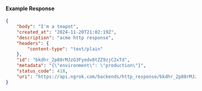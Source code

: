 <!-- Code generated for API Clients. DO NOT EDIT. -->

#### Example Response

```json
{
	"body": "I'm a teapot",
	"created_at": "2024-11-20T21:02:19Z",
	"description": "acme http response",
	"headers": {
		"content-type": "text/plain"
	},
	"id": "bkdhr_2p88rMJzG3Fyedv8tZZ9zjC2xTd",
	"metadata": "{\"environment\": \"production\"}",
	"status_code": 418,
	"uri": "https://api.ngrok.com/backends/http_response/bkdhr_2p88rMJzG3Fyedv8tZZ9zjC2xTd"
}
```

